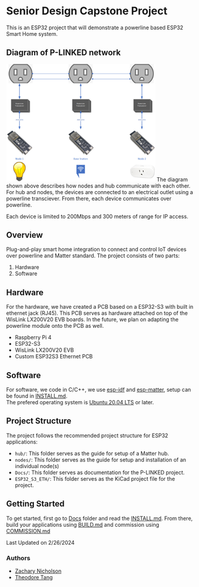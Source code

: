 # Senior Design Capstone Project
This is an ESP32 project that will demonstrate a powerline based ESP32 Smart Home system.

## Diagram of P-LINKED network

<img src = "https://github.com/znicholson17/P-Linked/blob/main/Docs/Images/P-LINKED_DIAGRAM.png" width="400" hiehgt="400">
The diagram shown above describes how nodes and hub communicate with each other. For hub and nodes, the devices are connected to an electrical outlet using a powerline transciever. 
From there, each device communicates over powerline.   

Each device is limited to 200Mbps and 300 meters of range for IP access.

## Overview
Plug-and-play smart home integration to connect and control IoT devices over powerline and Matter standard.
The project consists of two parts:
1. Hardware
2. Software

## Hardware
For the hardware, we have created a PCB based on a ESP32-S3 with built in ethernet jack (RJ45). This PCB serves as hardware attached on top of the WisLink LX200V20 EVB boards. In the future, we plan on adapting the powerline module onto the PCB as well.

- Raspberry Pi 4
- ESP32-S3 
- WisLink LX200V20 EVB
- Custom ESP32S3 Ethernet PCB

## Software
For software, we code in C/C++, we use [esp-idf](https://docs.espressif.com/projects/esp-idf/en/v5.2/esp32s3/get-started/index.html)
and [esp-matter](https://docs.espressif.com/projects/esp-matter/en/latest/esp32s3/developing.html#),
setup can be found in [INSTALL.md](https://github.com/znicholson17/P-Linked/blob/main/Docs/INSTALL.md).   
The prefered operating system is [Ubuntu 20.04 LTS](https://ubuntu.com/download/desktop) or later.


## Project Structure
The project follows the recommended project structure for ESP32 applications:
- `hub/`: This folder serves as the guide for setup of a Matter hub.
- `nodes/`: This folder serves as the guide for setup and installation of an individual node(s)
- `Docs/`: This folder serves as documentation for the P-LINKED project.
- `ESP32_S3_ETH/`: This folder serves as the KiCad project file for the project.

## Getting Started
To get started, first go to [Docs](https://github.com/znicholson17/P-Linked/tree/main/Docs) folder and read the [INSTALL.md](https://github.com/znicholson17/P-Linked/blob/main/Docs/INSTALL.md).
From there, build your applications using [BUILD.md](https://github.com/znicholson17/P-Linked/blob/main/Docs/BUILD.md) and commission using [COMMISSION.md](https://github.com/znicholson17/P-Linked/blob/main/Docs/COMMISSION.md)  


Last Updated on 2/26/2024
### Authors

- [Zachary Nicholson](https://github.com/znicholson17)
- [Theodore Tang](https://github.com/leunknown)
